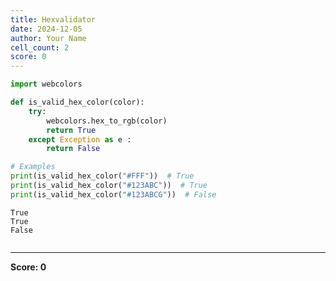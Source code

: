 ```yaml
---
title: Hexvalidator
date: 2024-12-05
author: Your Name
cell_count: 2
score: 0
---
```


```python
import webcolors

def is_valid_hex_color(color):
    try:
        webcolors.hex_to_rgb(color)
        return True
    except Exception as e :
        return False

# Examples
print(is_valid_hex_color("#FFF"))  # True
print(is_valid_hex_color("#123ABC"))  # True
print(is_valid_hex_color("#123ABCG"))  # False
```

    True
    True
    False



```python

```


---
**Score: 0**
